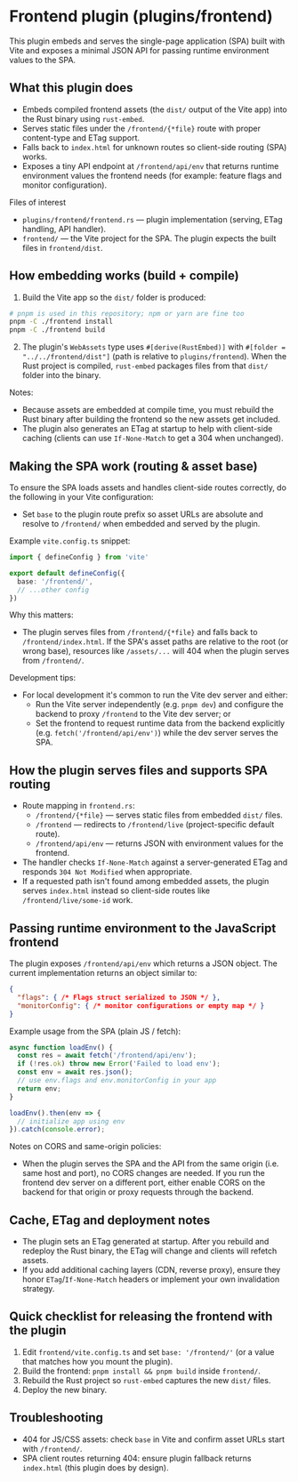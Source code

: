 # Frontend plugin (plugins/frontend)

This plugin embeds and serves the single-page application (SPA) built with Vite and exposes a minimal JSON API for passing runtime environment values to the SPA.

## What this plugin does

- Embeds compiled frontend assets (the `dist/` output of the Vite app) into the Rust binary using `rust-embed`.
- Serves static files under the `/frontend/{*file}` route with proper content-type and ETag support.
- Falls back to `index.html` for unknown routes so client-side routing (SPA) works.
- Exposes a tiny API endpoint at `/frontend/api/env` that returns runtime environment values the frontend needs (for example: feature flags and monitor configuration).

Files of interest

- `plugins/frontend/frontend.rs` — plugin implementation (serving, ETag handling, API handler).
- `frontend/` — the Vite project for the SPA. The plugin expects the built files in `frontend/dist`.

## How embedding works (build + compile)

1. Build the Vite app so the `dist/` folder is produced:

```bash
# pnpm is used in this repository; npm or yarn are fine too
pnpm -C ./frontend install
pnpm -C ./frontend build
```

2. The plugin's `WebAssets` type uses `#[derive(RustEmbed)]` with `#[folder = "../../frontend/dist"]` (path is relative to `plugins/frontend`). When the Rust project is compiled, `rust-embed` packages files from that `dist/` folder into the binary.

Notes:
- Because assets are embedded at compile time, you must rebuild the Rust binary after building the frontend so the new assets get included.
- The plugin also generates an ETag at startup to help with client-side caching (clients can use `If-None-Match` to get a 304 when unchanged).

## Making the SPA work (routing & asset base)

To ensure the SPA loads assets and handles client-side routes correctly, do the following in your Vite configuration:

- Set `base` to the plugin route prefix so asset URLs are absolute and resolve to `/frontend/` when embedded and served by the plugin.

Example `vite.config.ts` snippet:

```ts
import { defineConfig } from 'vite'

export default defineConfig({
  base: '/frontend/',
  // ...other config
})
```

Why this matters:
- The plugin serves files from `/frontend/{*file}` and falls back to `/frontend/index.html`. If the SPA's asset paths are relative to the root (or wrong base), resources like `/assets/...` will 404 when the plugin serves from `/frontend/`.

Development tips:
- For local development it's common to run the Vite dev server and either:
  - Run the Vite server independently (e.g. `pnpm dev`) and configure the backend to proxy `/frontend` to the Vite dev server; or
  - Set the frontend to request runtime data from the backend explicitly (e.g. `fetch('/frontend/api/env')`) while the dev server serves the SPA.

## How the plugin serves files and supports SPA routing

- Route mapping in `frontend.rs`:
  - `/frontend/{*file}` — serves static files from embedded `dist/` files.
  - `/frontend` — redirects to `/frontend/live` (project-specific default route).
  - `/frontend/api/env` — returns JSON with environment values for the frontend.
- The handler checks `If-None-Match` against a server-generated ETag and responds `304 Not Modified` when appropriate.
- If a requested path isn't found among embedded assets, the plugin serves `index.html` instead so client-side routes like `/frontend/live/some-id` work.

## Passing runtime environment to the JavaScript frontend

The plugin exposes `/frontend/api/env` which returns a JSON object. The current implementation returns an object similar to:

```json
{
  "flags": { /* Flags struct serialized to JSON */ },
  "monitorConfig": { /* monitor configurations or empty map */ }
}
```

Example usage from the SPA (plain JS / fetch):

```js
async function loadEnv() {
  const res = await fetch('/frontend/api/env');
  if (!res.ok) throw new Error('Failed to load env');
  const env = await res.json();
  // use env.flags and env.monitorConfig in your app
  return env;
}

loadEnv().then(env => {
  // initialize app using env
}).catch(console.error);
```

Notes on CORS and same-origin policies:
- When the plugin serves the SPA and the API from the same origin (i.e. same host and port), no CORS changes are needed. If you run the frontend dev server on a different port, either enable CORS on the backend for that origin or proxy requests through the backend.

## Cache, ETag and deployment notes

- The plugin sets an ETag generated at startup. After you rebuild and redeploy the Rust binary, the ETag will change and clients will refetch assets.
- If you add additional caching layers (CDN, reverse proxy), ensure they honor `ETag`/`If-None-Match` headers or implement your own invalidation strategy.

## Quick checklist for releasing the frontend with the plugin

1. Edit `frontend/vite.config.ts` and set `base: '/frontend/'` (or a value that matches how you mount the plugin).
2. Build the frontend: `pnpm install && pnpm build` inside `frontend/`.
3. Rebuild the Rust project so `rust-embed` captures the new `dist/` files.
4. Deploy the new binary.

## Troubleshooting

- 404 for JS/CSS assets: check `base` in Vite and confirm asset URLs start with `/frontend/`.
- SPA client routes returning 404: ensure plugin fallback returns `index.html` (this plugin does by design).
